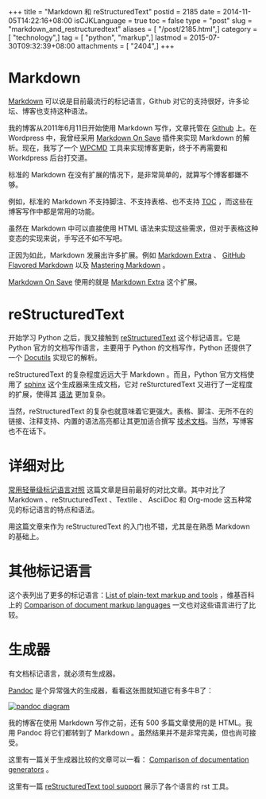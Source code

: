 +++
title = "Markdown 和 reStructuredText"
postid = 2185
date = 2014-11-05T14:22:16+08:00
isCJKLanguage = true
toc = false
type = "post"
slug = "markdown_and_restructuredtext"
aliases = [ "/post/2185.html",]
category = [ "technology",]
tag = [ "python", "markup",]
lastmod = 2015-07-30T09:32:39+08:00
attachments = [ "2404",]
+++


# Markdown 

[Markdown][1] 可以说是目前最流行的标记语言，Github 对它的支持很好，许多论坛、博客也支持这种语法。

我的博客从2011年6月11日开始使用 Markdown 写作，文章托管在 [Github][5] 上。在 Wordpress 中，我曾经采用 [Markdown On Save][6] 插件来实现 Markdown 的解析。现在，我写了一个 [WPCMD][19] 工具来实现博客更新，终于不再需要和 Workdpress 后台打交道。

<!--more-->

标准的 Markdown 在没有扩展的情况下，是非常简单的，就算写个博客都嫌不够。

例如，标准的 Markdown 不支持脚注、不支持表格、也不支持 [TOC][7] ，而这些在博客写作中都是常用的功能。

虽然在 Markdown 中可以直接使用 HTML 语法来实现这些需求，但对于表格这种变态的实现来说，手写还不如不写吧。

正因为如此，Markdown 发展出许多扩展。例如 [Markdown Extra][8] 、 [GitHub Flavored Markdown][9] 以及 [Mastering Markdown][10] 。

[Markdown On Save][6] 使用的就是 [Markdown Extra][8] 这个扩展。

# reStructuredText

开始学习 Python 之后，我又接触到 [reStructuredText][2] 这个标记语言。它是 Python 官方的文档写作语言，主要用于 Python 的文档写作，Python 还提供了一个 [Docutils][11] 实现它的解析。

reStructuredText 的复杂程度远远大于 Markdown 。而且，Python 官方文档使用了 [sphinx][12] 这个生成器来生成文档，它对 reSturcturedText 又进行了一定程度的扩展，使得其 [语法][13] 更加复杂。

当然，reStructuredText 的复杂也就意味着它更强大。表格、脚注、无所不在的链接、注释支持、内置的语法高亮都让其更加适合撰写 [技术文档][14]。当然，写博客也不在话下。

# 详细对比

[常用轻量级标记语言对照][4] 这篇文章是目前最好的对比文章。其中对比了 Markdown 、reStructuredText 、Textile 、 AsciiDoc 和 Org-mode 这五种常见的标记语言的特点和语法。

用这篇文章来作为 reStructuredText 的入门也不错，尤其是在熟悉 Markdown 的基础上。

# 其他标记语言

这个表列出了更多的标记语言：[List of plain-text markup and tools][3] ，维基百科上的 [Comparison of document markup languages][15] 一文也对这些语言进行了比较。

# 生成器

有文档标记语言，就必须有生成器。

[Pandoc][16] 是个异常强大的生成器，看看这张图就知道它有多牛B了：

[![pandoc diagram][20]][51]

我的博客在使用 Markdown 写作之前，还有 500 多篇文章使用的是 HTML。我用 Pandoc 将它们都转到了 Markdown 。虽然结果并不是非常完美，但也尚可接受。

这里有一篇关于生成器比较的文章可以一看： [Comparison of documentation generators][17] 。

这里有一篇 [reStructuredText tool support][18] 展示了各个语言的 rst 工具。

[1]: http://daringfireball.net/projects/markdown/
[2]: http://docutils.sourceforge.net/rst.html
[3]: http://superuser.com/questions/209897/text-formatter-tools/209902#209902
[4]: http://www.worldhello.net/gotgithub/appendix/markups.html
[5]: http://github.com/zrong/blog
[6]: https://wordpress.org/plugins/markdown-on-save/
[7]: http://en.wikipedia.org/wiki/Table_of_contents
[8]: https://michelf.ca/projects/php-markdown/extra/
[9]: https://help.github.com/articles/github-flavored-markdown/
[10]: https://guides.github.com/features/mastering-markdown/
[11]: http://docutils.sourceforge.net/index.html
[12]: http://sphinx-doc.org/
[13]: http://sphinx-doc.org/rest.html
[14]: http://doc.zengrong.net/1201/hhl/client/
[15]: http://en.wikipedia.org/wiki/Comparison_of_document_markup_languages
[16]: http://johnmacfarlane.net/pandoc/
[17]: http://en.wikipedia.org/wiki/Comparison_of_documentation_generators
[18]: http://stackoverflow.com/a/2747041/1542345
[19]: https://blog.zengrong.net/wpcmd/
[20]: /uploads/2015/11/pandocdiagram300.png
[51]: http://file.zengrong.net/blog/pandocdiagram.png

